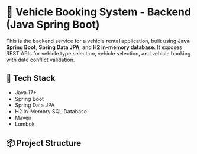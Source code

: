# 🚗 Vehicle Booking System - Backend (Java Spring Boot)

This is the backend service for a vehicle rental application, built using **Java Spring Boot**, **Spring Data JPA**, and **H2 in-memory database**. It exposes REST APIs for vehicle type selection, vehicle selection, and vehicle booking with date conflict validation.

## 🧰 Tech Stack

- Java 17+
- Spring Boot
- Spring Data JPA
- H2 In-Memory SQL Database
- Maven
- Lombok

## 📦 Project Structure


